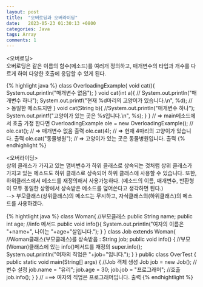 ```yaml
---
layout: post
title:  "오버로딩과 오버라이딩"
date:   2023-05-23 01:30:13 +0800
categories: Java
tags: Array 
comments: 1
---
```

<오버로딩><br>
	오버로딩은 같은 이름의 함수(메소드)를 여러개 정의하고, 매개변수의 타입과 개수를 다르게 하여 
	다양한 호출에 응답할 수 있게 된다. 

{% highlight java %}
class OverloadingExample{
		void cat(){
			System.out.println("매개변수 없음");
    	}
    	void cat(int a){
			// System.out.println("매개변수 하나");
			System.out.printf("현재 %d마리의 고양이가 있습니다.\n", %d);
			// > 동일한 메소드지만 
    	}
    	void cat(String b){
			//System.out.println("매개변수 하나");
			System.out.printf("고양이가 있는 곳은 %s입니다.\n", %s);
    	}
	}
	// => main메소드에서 호출 가정 한다면
	OverloadingExample ole = new OverloadingExample(); // 
	ole.cat(); 		// => 매개변수 없음 출력
	ole.cat(4);		// => 현재 4마리의 고양이가 있습니다. 출력
	ole.cat("동물병원"); // => 고양이가 있는 곳은 동물병원입니다. 출력
{% endhighlight %}

<오버라이딩><br>
    	상위 클래스가 가지고 있는 맴버변수가 하위 클래스로 상속되는 것처럼 상위 클래스가 가지고 있는 메소드도 하위 클래스로
    	상속되어 하위 클래스에 사용할 수 있습니다. 또한, 하위클래스에서 메소드를 재정의해서 사용가능하다.
    	(메소드의 이름, 매개변수, 반환형이 모두 동일한 상황에서 상속받은 메소드를 덮어쓴다고 생각하면 된다.)<br>
    	--> 부모클래스(상위클래스)의 메소드는 무시하고, 자식클래스의(하위클래스)의 메소드를 사용하겠다.
    	
 {% hightlight java %}
 class Woman{ //부모클래스
		    public String name;
		    public int age;
		    //info 메서드
		    public void info(){
		        System.out.println("여자의 이름은 "+name+", 나이는 "+age+"살입니다.");
		    }
		}
		class Job extends Woman{ 		//Woman클래스(부모클래스)를 상속받음 : 
		    String job;
		    public void info() {	//부모(Woman)클래스에 있는 info()메서드를 재정의
		        super.info();
		        System.out.println("여자의 직업은 "+job+"입니다.");
			    }
		}
		public class OverTest {
		    public static void main(String[] args) {
		        //Job 객체 생성
		        Job job = new Job();
		        //변수 설정
		        job.name = "유리";
		        job.age = 30;
		        job.job = "프로그래머";
		        //호출
		        job.info();
		    }
		}
    	// ===> 여자의 직업은 프로그래머입니다. 출력
 {% endhightlight %}
    	
    	
    	